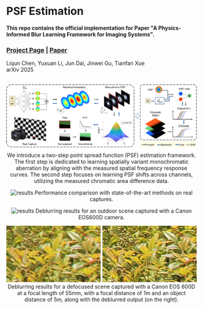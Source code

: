 # PSF Estimation
**This repo contains the official implementation for Paper "A Physics-Informed Blur Learning Framework for Imaging Systems".**

### [Project Page](https://openimaginglab.github.io/PSF-Estimation/) | [Paper](https://arxiv.org/abs/2502.04719) 

Liqun Chen, Yuxuan Li, Jun Dai, Jinwei Gu, Tianfan Xue <br>
arXiv 2025 <br><br>

<div align="center">

![method](./docs/static/images/pipeline.png)
We introduce a two-step point spread function (PSF) estimation framework. The first step is dedicated to learning spatially variant monochromatic aberration by aligning with the measured spatial frequency response curves. The second step focuses on learning PSF shifts across channels, utilizing the measured chromatic area difference data.

</div>

<div align="center">

![results](docs/static/images/exp1.png)
Performance comparison with state-of-the-art methods on real captures.

</div>

<div align="center">

![results](docs/static/images/exp2.png)
Deblurring results for an outdoor scene captured with a Canon EOS600D camera.

</div>


<div align="center">

![results](docs/static/images/defocus.png)
Deblurring results for a defocused scene captured with a Canon EOS 600D at a focal length of 55mm, with a focal distance of 1m and an object distance of 5m, along with the deblurred output (on the right).
</div>

